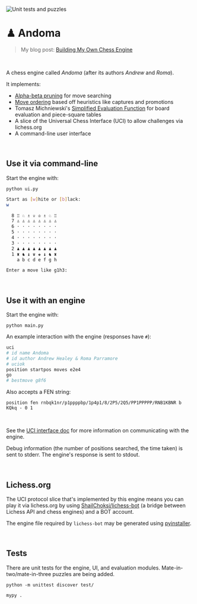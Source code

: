 ![Unit tests and puzzles](https://github.com/healeycodes/andoma/workflows/Unit%20tests%20and%20puzzles/badge.svg)

# ♟ Andoma
> My blog post: [Building My Own Chess Engine](https://healeycodes.com/building-my-own-chess-engine/)

<br>

A chess engine called _Andoma_ (after its authors _Andrew_ and _Roma_).

It implements:
- [Alpha-beta pruning](https://en.wikipedia.org/wiki/Alpha%E2%80%93beta_pruning) for move searching
- [Move ordering](https://www.chessprogramming.org/Move_Ordering) based off heuristics like captures and promotions
- Tomasz Michniewski's [Simplified Evaluation Function](https://www.chessprogramming.org/Simplified_Evaluation_Function) for board evaluation and piece-square tables
- A slice of the Universal Chess Interface (UCI) to allow challenges via lichess.org
- A command-line user interface

<br>

## Use it via command-line

Start the engine with:

`python ui.py`

```bash
Start as [w]hite or [b]lack:
w

  8 ♖ ♘ ♗ ♕ ♔ ♗ ♘ ♖
  7 ♙ ♙ ♙ ♙ ♙ ♙ ♙ ♙
  6 · · · · · · · ·
  5 · · · · · · · ·
  4 · · · · · · · ·
  3 · · · · · · · ·
  2 ♟ ♟ ♟ ♟ ♟ ♟ ♟ ♟
  1 ♜ ♞ ♝ ♛ ♚ ♝ ♞ ♜
    a b c d e f g h

Enter a move like g1h3:
```

<br>

## Use it with an engine

Start the engine with:

`python main.py`

An example interaction with the engine (responses have `#`):

```bash
uci
# id name Andoma
# id author Andrew Healey & Roma Parramore
# uciok
position startpos moves e2e4
go
# bestmove g8f6
```

Also accepts a FEN string:

`position fen rnbqk1nr/p1ppppbp/1p4p1/8/2P5/2Q5/PP1PPPPP/RNB1KBNR b KQkq - 0 1`

<br>

See the [UCI interface doc](https://github.com/healeycodes/andoma/blob/main/uci-interface.md) for more information on communicating with the engine.

Debug information (the number of positions searched, the time taken) is sent to stderr. The engine's response is sent to stdout.

<br>

## Lichess.org

The UCI protocol slice that's implemented by this engine means you can play it via lichess.org by using [ShailChoksi/lichess-bot](https://github.com/ShailChoksi/lichess-bot) (a bridge between Lichess API and chess engines) and a BOT account.

The engine file required by `lichess-bot` may be generated using [pyinstaller](https://www.pyinstaller.org/).

<br>

## Tests

There are unit tests for the engine, UI, and evaluation modules. Mate-in-two/mate-in-three puzzles are being added.

`python -m unittest discover test/`

`mypy .`
